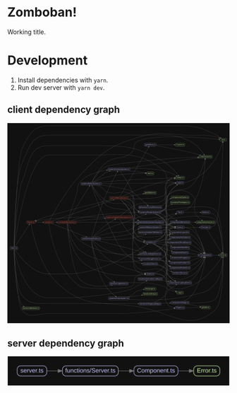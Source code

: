 # Zomboban!

Working title.

# Development

1. Install dependencies with `yarn`.
1. Run dev server with `yarn dev`.

## client dependency graph
![client dependency graph](./dependency_graph_client.svg)

## server dependency graph
![server dependency graph](./dependency_graph_server.svg)

